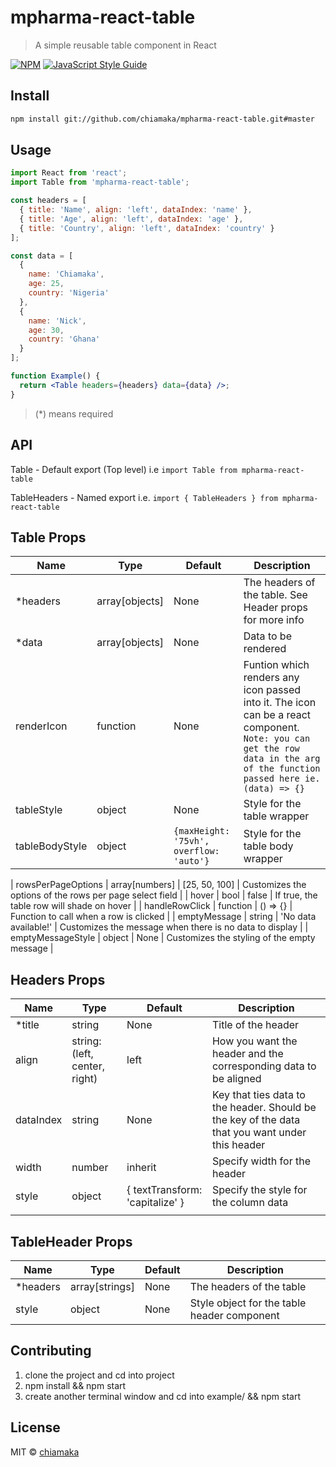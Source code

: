 # mpharma-react-table

> A simple reusable table component in React

[![NPM](https://img.shields.io/npm/v/mpharma-react-table.svg)](https://www.npmjs.com/package/mpharma-react-table) [![JavaScript Style Guide](https://img.shields.io/badge/code_style-standard-brightgreen.svg)](https://standardjs.com)

## Install

```bash
npm install git://github.com/chiamaka/mpharma-react-table.git#master
```

## Usage

```jsx
import React from 'react';
import Table from 'mpharma-react-table';

const headers = [
  { title: 'Name', align: 'left', dataIndex: 'name' },
  { title: 'Age', align: 'left', dataIndex: 'age' },
  { title: 'Country', align: 'left', dataIndex: 'country' }
];

const data = [
  {
    name: 'Chiamaka',
    age: 25,
    country: 'Nigeria'
  },
  {
    name: 'Nick',
    age: 30,
    country: 'Ghana'
  }
];

function Example() {
  return <Table headers={headers} data={data} />;
}
```

> (\*) means required

## API

Table - Default export (Top level) i.e `import Table from mpharma-react-table`

TableHeaders - Named export i.e. `import { TableHeaders } from mpharma-react-table`

## Table Props

| Name           | Type           | Default                                 | Description                                                                                                                                                                |
| -------------- | -------------- | --------------------------------------- | -------------------------------------------------------------------------------------------------------------------------------------------------------------------------- |
| \*headers      | array[objects] | None                                    | The headers of the table. See Header props for more info                                                                                                                   |
| \*data         | array[objects] | None                                    | Data to be rendered                                                                                                                                                        |
| renderIcon     | function       | None                                    | Funtion which renders any icon passed into it. The icon can be a react component. `Note: you can get the row data in the arg of the function passed here ie. (data) => {}` |
| tableStyle     | object         | None                                    | Style for the table wrapper                                                                                                                                                |
| tableBodyStyle | object         | `{maxHeight: '75vh', overflow: 'auto'}` | Style for the table body wrapper                                                                                                                                           |

| rowsPerPageOptions | array[numbers] | [25, 50, 100] | Customizes the options of the rows per page select field |
| hover | bool | false | If true, the table row will shade on hover |
| handleRowClick | function | () => {} | Function to call when a row is clicked |
| emptyMessage | string | 'No data available!' | Customizes the message when there is no data to display |
| emptyMessageStyle | object | None | Customizes the styling of the empty message |

## Headers Props

| Name      | Type                          | Default                         | Description                                                                                     |
| --------- | ----------------------------- | ------------------------------- | ----------------------------------------------------------------------------------------------- |
| \*title   | string                        | None                            | Title of the header                                                                             |
| align     | string: (left, center, right) | left                            | How you want the header and the corresponding data to be aligned                                |
| dataIndex | string                        | None                            | Key that ties data to the header. Should be the key of the data that you want under this header |
| width     | number                        | inherit                         | Specify width for the header                                                                    |
| style     | object                        | { textTransform: 'capitalize' } | Specify the style for the column data                                                           |
|           |

## TableHeader Props

| Name      | Type           | Default | Description                                 |
| --------- | -------------- | ------- | ------------------------------------------- |
| \*headers | array[strings] | None    | The headers of the table                    |
| style     | object         | None    | Style object for the table header component |

## Contributing

1. clone the project and cd into project
2. npm install && npm start
3. create another terminal window and cd into example/ && npm start

## License

MIT © [chiamaka](https://github.com/chiamaka)
